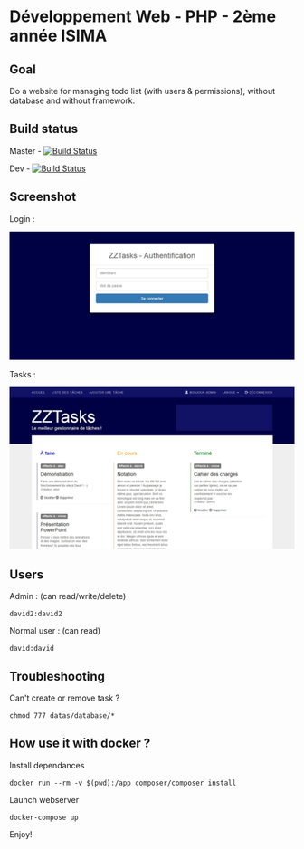 

# Développement Web - PHP - 2ème année ISIMA


## Goal

Do a website for managing todo list (with users & permissions), without database and without framework.


## Build status

Master - [![Build Status](https://travis-ci.org/vmizoules/zztasks.svg?branch=master)](https://travis-ci.org/vmizoules/zztasks)

Dev - [![Build Status](https://travis-ci.org/vmizoules/zztasks.svg?branch=dev)](https://travis-ci.org/vmizoules/zztasks)


## Screenshot

Login :

![Screenshot](/screenshots/screenshot1.jpg?raw=true "Screenshot")

Tasks :

![Screenshot](/screenshots/screenshot2.jpg?raw=true "Screenshot")


## Users

Admin : (can read/write/delete)

    david2:david2

Normal user : (can read)

    david:david


## Troubleshooting

Can't create or remove task ?

    chmod 777 datas/database/*


## How use it with docker ?

Install dependances

    docker run --rm -v $(pwd):/app composer/composer install

Launch webserver

    docker-compose up

Enjoy!
